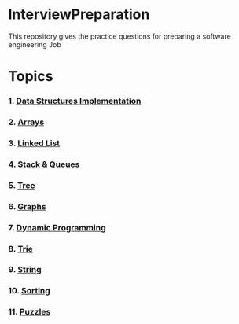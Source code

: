 # InterviewPreparation

This repository gives the practice questions for preparing a software engineering Job

# Topics
### 1. [Data Structures Implementation](https://github.com/grv0908/InterviewPreparation/tree/master/DataStructuresImplementation)
### 2. [Arrays](https://github.com/grv0908/InterviewPreparation/tree/master/Arrays)
### 3. [Linked List](https://github.com/grv0908/InterviewPreparation/tree/master/LinkedList)
### 4. [Stack & Queues]()
### 5. [Tree](https://github.com/grv0908/InterviewPreparation/tree/master/Trees)
### 6. [Graphs](https://github.com/grv0908/InterviewPreparation/tree/master/Graphs)
### 7. [Dynamic Programming](https://github.com/grv0908/InterviewPreparation/tree/master/Dynamic%20Programming)
### 8. [Trie]()
### 9. [String]()
### 10. [Sorting]()
### 11. [Puzzles]()



